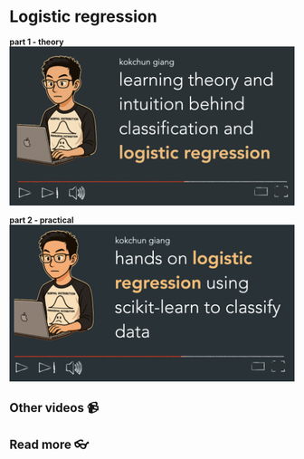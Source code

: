 # Logistic regression

**part 1 - theory**
<a href="https://youtu.be/5jPxg5OQSfg" target="_blank">
  <img src="https://github.com/kokchun/assets/blob/main/machine_learning/logistic_theory.png?raw=true" alt="DESCRIPTION" width="600">
</a>

**part 2 - practical**
<a href="https://youtu.be/PP2Il9gSjtw" target="_blank">
  <img src="https://github.com/kokchun/assets/blob/main/machine_learning/logistic_reg_practical.png?raw=true" alt="DESCRIPTION" width="600">
</a>





## Other videos 📹

## Read more 👓
